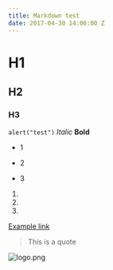 ```yaml
---
title: Markdown test
date: 2017-04-30 14:06:00 Z
---
```


# H1

## H2

### H3

`alert("test")`
*Italic*
**Bold**

* 1

* 2

* 3

1. 

2. 

3. 

[Example link](http://example.com)

> This is a quote

![logo.png](/uploads/logo.png)